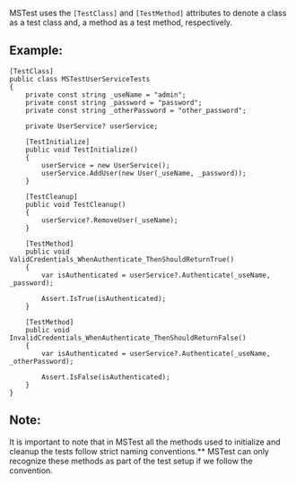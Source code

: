 MSTest uses the `[TestClass]` and `[TestMethod]` attributes to denote a class as a test class and, a method as a test method, respectively.

## Example:
~~~
[TestClass]
public class MSTestUserServiceTests
{
    private const string _useName = "admin";
    private const string _password = "password";
    private const string _otherPassword = "other_password";

    private UserService? userService;

    [TestInitialize]
    public void TestInitialize()
    {
        userService = new UserService();
        userService.AddUser(new User(_useName, _password));
    }

    [TestCleanup]
    public void TestCleanup()
    {
        userService?.RemoveUser(_useName);
    }

    [TestMethod]
    public void ValidCredentials_WhenAuthenticate_ThenShouldReturnTrue()
    {
        var isAuthenticated = userService?.Authenticate(_useName, _password);

        Assert.IsTrue(isAuthenticated);
    }

    [TestMethod]
    public void InvalidCredentials_WhenAuthenticate_ThenShouldReturnFalse()
    {
        var isAuthenticated = userService?.Authenticate(_useName, _otherPassword);

        Assert.IsFalse(isAuthenticated);
    }
}
~~~

## Note: 
It is important to note that in MSTest all the methods used to initialize and cleanup the tests follow strict naming conventions.** MSTest can only recognize these methods as part of the test setup if we follow the convention.
